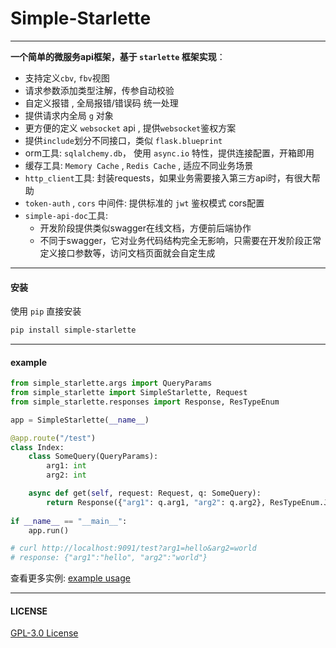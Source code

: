# Simple-Starlette

---

**一个简单的微服务api框架，基于 `starlette` 框架实现**：

- 支持定义`cbv`, `fbv`视图
- 请求参数添加类型注解，传参自动校验
- 自定义报错 , 全局报错/错误码 统一处理
- 提供请求内全局 `g` 对象 
- 更方便的定义 `websocket` api , 提供`websocket`鉴权方案
- 提供`include`划分不同接口，类似 `flask.blueprint`
- orm工具: `sqlalchemy.db`， 使用 `async.io` 特性，提供连接配置，开箱即用
- 缓存工具: `Memory Cache` , `Redis Cache` ,  适应不同业务场景
- `http_client`工具: 封装requests，如果业务需要接入第三方api时，有很大帮助
- `token-auth` , `cors` 中间件: 提供标准的 `jwt` 鉴权模式 cors配置
- `simple-api-doc`工具: 
    - 开发阶段提供类似swagger在线文档，方便前后端协作
    - 不同于swagger，它对业务代码结构完全无影响，只需要在开发阶段正常定义接口参数等，访问文档页面就会自定生成

---


#### 安装

使用 `pip`  直接安装
```bash
pip install simple-starlette
```

---

#### example

```python
from simple_starlette.args import QueryParams
from simple_starlette import SimpleStarlette, Request
from simple_starlette.responses import Response, ResTypeEnum

app = SimpleStarlette(__name__)

@app.route("/test")
class Index:
    class SomeQuery(QueryParams):
        arg1: int
        arg2: int

    async def get(self, request: Request, q: SomeQuery):
        return Response({"arg1": q.arg1, "arg2": q.arg2}, ResTypeEnum.JSON)
    
if __name__ == "__main__":
    app.run()

# curl http://localhost:9091/test?arg1=hello&arg2=world
# response: {"arg1":"hello", "arg2":"world"}
```

查看更多实例: [example usage](example.md)



---
#### LICENSE
[GPL-3.0 License](https://github.com/mapyJJJ/simple-starlette/blob/master/LICENSE)


